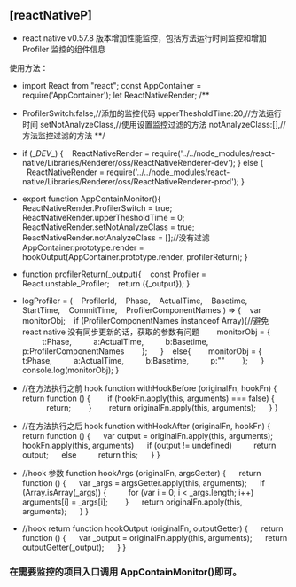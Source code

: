 ## [reactNativeP]
-  react native v0.57.8 版本增加性能监控，包括方法运行时间监控和增加 Profiler 监控的组件信息

使用方法：
- import React from "react";
const AppContainer = require('AppContainer');
let ReactNativeRender;
/**
- ProfilerSwitch:false,//添加的监控代码
 upperThesholdTime:20,//方法运行时间
 setNotAnalyzeClass,//使用设置监控过滤的方法
 notAnalyzeClass:[],//方法监控过滤的方法
**/
- if (\__DEV__) {
&nbsp;&nbsp; ReactNativeRender = require('../../node_modules/react-native/Libraries/Renderer/oss/ReactNativeRenderer-dev');
} else {
&nbsp;&nbsp;ReactNativeRender = require('../../node_modules/react-native/Libraries/Renderer/oss/ReactNativeRenderer-prod');
}

- export function AppContainMonitor(){
&nbsp;&nbsp; ReactNativeRender.ProfilerSwitch = true;
&nbsp;&nbsp; ReactNativeRender.upperThesholdTime = 0;
&nbsp;&nbsp; ReactNativeRender.setNotAnalyzeClass = true;
&nbsp;&nbsp; ReactNativeRender.notAnalyzeClass = [];//没有过滤
&nbsp;&nbsp; AppContainer.prototype.render = hookOutput(AppContainer.prototype.render, profilerReturn);
}

- function profilerReturn(\_output){
&nbsp;&nbsp; const Profiler = React.unstable_Profiler;
&nbsp;&nbsp; return (<Profiler onRender={this.logProfiler} id="AppContainer">{\_output}</Profiler>);
}

- logProfiler = (
 &nbsp;&nbsp; ProfilerId,
 &nbsp;&nbsp; Phase,
 &nbsp;&nbsp; ActualTime,
 &nbsp;&nbsp; Basetime,
 &nbsp;&nbsp; StartTime,
 &nbsp;&nbsp; CommitTime,
 &nbsp;&nbsp; ProfilerComponentNames
 ) => {
 &nbsp;&nbsp; var monitorObj;
 &nbsp;&nbsp; if (ProfilerComponentNames instanceof Array){//避免 react native 没有同步更新的话，获取的参数有问题
&nbsp;&nbsp;&nbsp;&nbsp;&nbsp;&nbsp; monitorObj = {
&nbsp;&nbsp;&nbsp;&nbsp;&nbsp;&nbsp;&nbsp;&nbsp; t:Phase,
&nbsp;&nbsp;&nbsp;&nbsp;&nbsp;&nbsp;&nbsp;&nbsp; a:ActualTime,
&nbsp;&nbsp;&nbsp;&nbsp;&nbsp;&nbsp;&nbsp;&nbsp; b:Basetime,
&nbsp;&nbsp;&nbsp;&nbsp;&nbsp;&nbsp;&nbsp;&nbsp; p:ProfilerComponentNames
&nbsp;&nbsp;&nbsp;&nbsp;&nbsp;&nbsp; };
&nbsp;&nbsp;&nbsp;&nbsp; }
&nbsp;&nbsp; else{
&nbsp;&nbsp;&nbsp;&nbsp;&nbsp;&nbsp; monitorObj = {
&nbsp;&nbsp;&nbsp;&nbsp;&nbsp;&nbsp;&nbsp;&nbsp; t:Phase,
&nbsp;&nbsp;&nbsp;&nbsp;&nbsp;&nbsp;&nbsp;&nbsp; a:ActualTime,
&nbsp;&nbsp;&nbsp;&nbsp;&nbsp;&nbsp;&nbsp;&nbsp; b:Basetime,
&nbsp;&nbsp;&nbsp;&nbsp;&nbsp;&nbsp;&nbsp;&nbsp; p:""
&nbsp;&nbsp;&nbsp;&nbsp;&nbsp;&nbsp; };
&nbsp;&nbsp;&nbsp;&nbsp; }
&nbsp;&nbsp; console.log(monitorObj);
 }

- //在方法执行之前 hook
function withHookBefore (originalFn, hookFn) {
&nbsp;&nbsp;&nbsp;&nbsp; return function () {
&nbsp;&nbsp;&nbsp;&nbsp;&nbsp;&nbsp; if (hookFn.apply(this, arguments) === false) {
&nbsp;&nbsp;&nbsp;&nbsp;&nbsp;&nbsp;&nbsp;&nbsp;&nbsp;&nbsp; return;
&nbsp;&nbsp;&nbsp;&nbsp;&nbsp;&nbsp; }
&nbsp;&nbsp;&nbsp;&nbsp;&nbsp;&nbsp; return originalFn.apply(this, arguments);
&nbsp;&nbsp;&nbsp;&nbsp; }
 }

- //在方法执行之后 hook
function withHookAfter (originalFn, hookFn) {
&nbsp;&nbsp;&nbsp;&nbsp; return function () {
&nbsp;&nbsp;&nbsp;&nbsp; var output = originalFn.apply(this, arguments);
&nbsp;&nbsp;&nbsp;&nbsp; hookFn.apply(this, arguments)
&nbsp;&nbsp;&nbsp;&nbsp; if (output != undefined)
&nbsp;&nbsp;&nbsp;&nbsp;&nbsp;&nbsp;&nbsp;&nbsp; return output;
&nbsp;&nbsp;&nbsp;&nbsp; else
&nbsp;&nbsp;&nbsp;&nbsp;&nbsp;&nbsp;&nbsp;&nbsp; return this;
&nbsp;&nbsp;&nbsp;&nbsp; }
 }

- //hook 参数
 function hookArgs (originalFn, argsGetter) {
&nbsp;&nbsp;&nbsp;&nbsp; return function () {
&nbsp;&nbsp;&nbsp;&nbsp; var \_args = argsGetter.apply(this, arguments);
&nbsp;&nbsp;&nbsp;&nbsp; if (Array.isArray(\_args)) {
&nbsp;&nbsp;&nbsp;&nbsp;&nbsp;&nbsp;&nbsp;&nbsp; for (var i = 0; i < \_args.length; i++)
&nbsp;&nbsp;&nbsp;&nbsp;&nbsp;&nbsp;&nbsp;&nbsp;&nbsp;&nbsp;&nbsp;&nbsp; arguments[i] = \_args[i];
&nbsp;&nbsp;&nbsp;&nbsp;&nbsp;&nbsp; }
&nbsp;&nbsp;&nbsp;&nbsp; return originalFn.apply(this, arguments);
&nbsp;&nbsp;&nbsp;&nbsp; }
 }

- //hook return
 function hookOutput (originalFn, outputGetter) {
&nbsp;&nbsp;&nbsp;&nbsp; return function () {
&nbsp;&nbsp;&nbsp;&nbsp; var \_output = originalFn.apply(this, arguments);
&nbsp;&nbsp;&nbsp;&nbsp; return outputGetter(\_output);
&nbsp;&nbsp;&nbsp;&nbsp; }
 }

### 在需要监控的项目入口调用 AppContainMonitor()即可。
